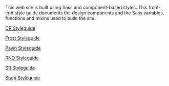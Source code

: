 

This web site is built using Sass and component-based styles. This front-end style guide documents the design components and the Sass variables, functions and mixins used to build the site.

<p><a href="cr/index.html" class="link link--red">CR Styleguide</a></p>
<p><a href="frost/index.html" class="link link--red">Frost Styleguide</a></p>
<p><a href="payin/index.html" class="link link--red">Payin Styleguide</a></p>
<p><a href="rnd/index.html" class="link link--red">RND Styleguide</a></p>
<p><a href="sr/index.html" class="link link--red">SR Styleguide</a></p>
<p><a href="shop/index.html" class="link link--red">Shop Styleguide</a></p>

